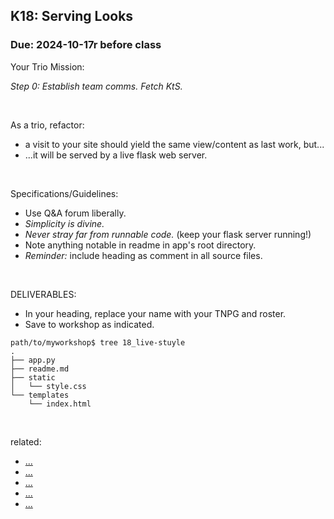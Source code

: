 ## K18: Serving Looks
### Due: 2024-10-17r before class

Your Trio Mission: 

_Step 0: Establish team comms. Fetch KtS._

<br>

As a trio, refactor:
* a visit to your site should yield the same view/content as last work, but...
* ...it will be served by a live flask web server.


<br>

Specifications/Guidelines:
  - Use Q&A forum liberally.
  - *Simplicity is divine.*
  - *Never stray far from runnable code.* (keep your flask server running!)
  - Note anything notable in readme in app's root directory.
  - _Reminder:_ include heading as comment in all source files.
<br>

DELIVERABLES:
* In your heading, replace your name with your TNPG and roster.
* Save to workshop as indicated.

```
path/to/myworkshop$ tree 18_live-stuyle
.
├── app.py
├── readme.md
├── static
│   └── style.css
└── templates
    └── index.html

```

<br>

related:
* [...](https://flask.palletsprojects.com/en/2.3.x/quickstart/#static-files)
* [...](https://developer.mozilla.org/en-US/docs/Web/CSS/Cascade)
* [...](https://developer.mozilla.org/en-US/docs/Web/CSS)
* [...](https://www.imdb.com/title/tt0084904/)
* [...](https://www.theodysseyonline.com/walt-frazier-quotes-rhymes-new-york-knicks-fans)

<br>

